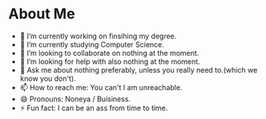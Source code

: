# About Me

- 🔭 I’m currently working on finsihing my degree.
- 🌱 I’m currently studying Computer Science.
- 👯 I’m looking to collaborate on nothing at the moment.
- 🤔 I’m looking for help with also nothing at the moment.
- 💬 Ask me about nothing preferably, unless you really need to.(which we know you don't).
- 📫 How to reach me: You can't I am unreachable.
- 😄 Pronouns: Noneya / Buisiness.
- ⚡ Fun fact: I can be an ass from time to time.
